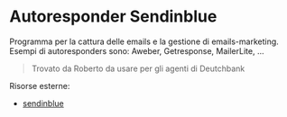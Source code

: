 # Autoresponder Sendinblue

Programma per la cattura delle emails e la gestione di emails-marketing.
Esempi di autoresponders sono: Aweber, Getresponse, MailerLite, ...


> Trovato da Roberto da usare per gli agenti di Deutchbank

Risorse esterne:

- [sendinblue](sendinblue.com)